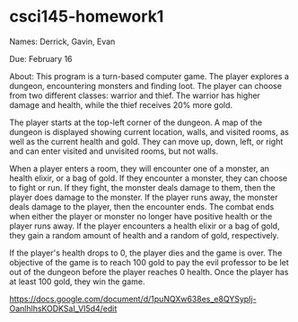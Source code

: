 # csci145-homework1
Names: Derrick, Gavin, Evan 

Due: February 16

About: This program is a turn-based computer game. The player explores a dungeon, encountering monsters and finding loot. The player can choose from two different classes: warrior and thief. The warrior has higher damage and health, while the thief receives 20% more gold. 

The player starts at the top-left corner of the dungeon. A map of the dungeon is displayed showing current location, walls, and visited rooms, as well as the current health and gold. They can move up, down, left, or right and can enter visited and unvisited rooms, but not walls.

When a player enters a room, they will encounter one of a monster, an health elixir, or a bag of gold. If they encounter a monster, they can choose to fight or run. If they fight, the monster deals damage to them, then the player does damage to the monster. If the player runs away, the monster deals damage to the player, then the encounter ends. The combat ends when either the player or monster no longer have positive health or the player runs away. If the player encounters a health elixir or a bag of gold, they gain a random amount of health and a random of gold, respectively. 

If the player's health drops to 0, the player dies and the game is over.
The objective of the game is to reach 100 gold to pay the evil professor to be let out of the dungeon before the player reaches 0 health. Once the player has at least 100 gold, they win the game.

https://docs.google.com/document/d/1puNQXw638es_e8QYSypIj-OanlhlhsKODKSaI_VI5d4/edit
